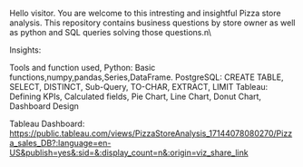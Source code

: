 Hello visitor.
You are welcome to this intresting and insightful Pizza store analysis.
This repository contains business questions by store owner as well as python and SQL queries solving those questions.n\

Insights:


Tools and function used,
Python: Basic functions,numpy,pandas,Series,DataFrame.
PostgreSQL: CREATE TABLE, SELECT, DISTINCT, Sub-Query, TO-CHAR, EXTRACT, LIMIT
Tableau: Defining KPIs, Calculated fields, Pie Chart, Line Chart, Donut Chart, Dashboard Design


Tableau Dashboard: https://public.tableau.com/views/PizzaStoreAnalysis_17144078080270/Pizza_sales_DB?:language=en-US&publish=yes&:sid=&:display_count=n&:origin=viz_share_link 
